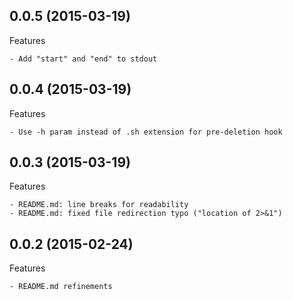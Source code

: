 ## 0.0.5 (2015-03-19)

Features

	- Add "start" and "end" to stdout


## 0.0.4 (2015-03-19)

Features

	- Use -h param instead of .sh extension for pre-deletion hook


## 0.0.3 (2015-03-19)

Features

	- README.md: line breaks for readability
	- README.md: fixed file redirection typo ("location of 2>&1")


## 0.0.2 (2015-02-24)

Features

	- README.md refinements

